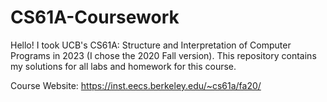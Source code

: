 # CS61A-Coursework
Hello! I took UCB's CS61A: Structure and Interpretation of Computer Programs in 2023 (I chose the 2020 Fall version). 
This repository contains my solutions for all labs and homework for this course.

Course Website: https://inst.eecs.berkeley.edu/~cs61a/fa20/
